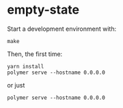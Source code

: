 # empty-state

Start a development environment with:

```
make
```
Then, the first time:

```
yarn install
polymer serve --hostname 0.0.0.0
```

or just

```
polymer serve --hostname 0.0.0.0
```
